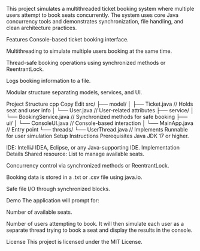 This project simulates a multithreaded ticket booking system where multiple users attempt to book seats concurrently. The system uses core Java concurrency tools and demonstrates synchronization, file handling, and clean architecture practices.

Features
Console-based ticket booking interface.

Multithreading to simulate multiple users booking at the same time.

Thread-safe booking operations using synchronized methods or ReentrantLock.

Logs booking information to a file.

Modular structure separating models, services, and UI.

Project Structure
cpp
Copy
Edit
src/
├── model/
│   ├── Ticket.java       // Holds seat and user info
│   └── User.java         // User-related attributes
├── service/
│   └── BookingService.java // Synchronized methods for safe booking
├── ui/
│   └── ConsoleUI.java    // Console-based interaction
│   └── MainApp.java      // Entry point
└── threads/
    └── UserThread.java   // Implements Runnable for user simulation
Setup Instructions
Prerequisites
Java JDK 17 or higher.

IDE: IntelliJ IDEA, Eclipse, or any Java-supporting IDE.
Implementation Details
Shared resource: List<Integer> to manage available seats.

Concurrency control via synchronized methods or ReentrantLock.

Booking data is stored in a .txt or .csv file using java.io.

Safe file I/O through synchronized blocks.

Demo
The application will prompt for:

Number of available seats.

Number of users attempting to book.
It will then simulate each user as a separate thread trying to book a seat and display the results in the console.

License
This project is licensed under the MIT License.

